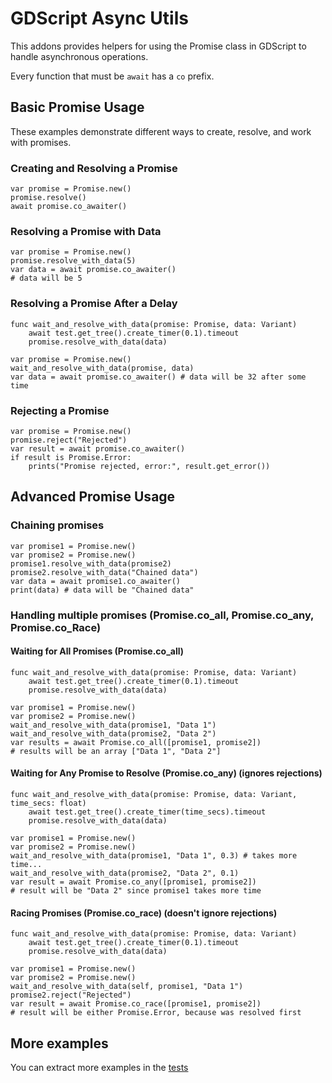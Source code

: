 # GDScript Async Utils

This addons provides helpers for using the Promise class in GDScript to handle asynchronous operations.

Every function that must be `await` has a `co` prefix.

## Basic Promise Usage

These examples demonstrate different ways to create, resolve, and work with promises.

### Creating and Resolving a Promise

```gdscript
var promise = Promise.new()
promise.resolve()
await promise.co_awaiter()
```

### Resolving a Promise with Data

```gdscript
var promise = Promise.new()
promise.resolve_with_data(5)
var data = await promise.co_awaiter()
# data will be 5
```

### Resolving a Promise After a Delay

```gdscript
func wait_and_resolve_with_data(promise: Promise, data: Variant)
    await test.get_tree().create_timer(0.1).timeout
    promise.resolve_with_data(data)

var promise = Promise.new()
wait_and_resolve_with_data(promise, data)
var data = await promise.co_awaiter() # data will be 32 after some time
```

### Rejecting a Promise

```gdscript
var promise = Promise.new()
promise.reject("Rejected")
var result = await promise.co_awaiter()
if result is Promise.Error:
    prints("Promise rejected, error:", result.get_error())
```

## Advanced Promise Usage

### Chaining promises

```gdscript
var promise1 = Promise.new()
var promise2 = Promise.new()
promise1.resolve_with_data(promise2)
promise2.resolve_with_data("Chained data")
var data = await promise1.co_awaiter()
print(data) # data will be "Chained data"
```

### Handling multiple promises (Promise.co_all, Promise.co_any, Promise.co_Race)

#### Waiting for All Promises (Promise.co_all)
```gdscript
func wait_and_resolve_with_data(promise: Promise, data: Variant)
    await test.get_tree().create_timer(0.1).timeout
    promise.resolve_with_data(data)

var promise1 = Promise.new()
var promise2 = Promise.new()
wait_and_resolve_with_data(promise1, "Data 1")
wait_and_resolve_with_data(promise2, "Data 2")
var results = await Promise.co_all([promise1, promise2])
# results will be an array ["Data 1", "Data 2"]
```

#### Waiting for Any Promise to Resolve (Promise.co_any) (ignores rejections)

```gdscript
func wait_and_resolve_with_data(promise: Promise, data: Variant, time_secs: float)
    await test.get_tree().create_timer(time_secs).timeout
    promise.resolve_with_data(data)

var promise1 = Promise.new()
var promise2 = Promise.new()
wait_and_resolve_with_data(promise1, "Data 1", 0.3) # takes more time...
wait_and_resolve_with_data(promise2, "Data 2", 0.1)
var result = await Promise.co_any([promise1, promise2])
# result will be "Data 2" since promise1 takes more time
```

#### Racing Promises (Promise.co_race) (doesn't ignore rejections)

```gdscript
func wait_and_resolve_with_data(promise: Promise, data: Variant)
    await test.get_tree().create_timer(0.1).timeout
    promise.resolve_with_data(data)

var promise1 = Promise.new()
var promise2 = Promise.new()
wait_and_resolve_with_data(self, promise1, "Data 1")
promise2.reject("Rejected")
var result = await Promise.co_race([promise1, promise2])
# result will be either Promise.Error, because was resolved first
```

## More examples

You can extract more examples in the [tests](test/test_promise.gd)